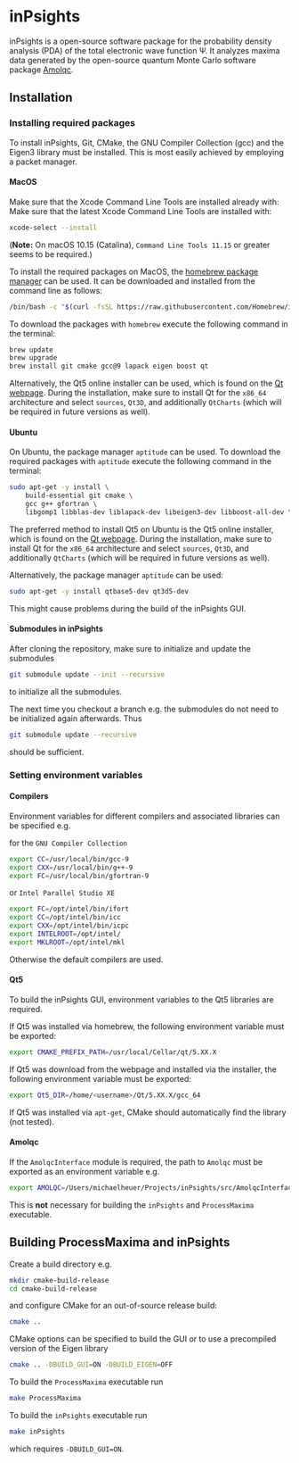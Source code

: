 # inPsights
inPsights is a open-source software package for the probability density analysis (PDA) of the total electronic wave function Ψ.
It analyzes maxima data generated by the open-source quantum Monte Carlo software package [Amolqc](https://github.com/luechow-group/Amolqc).

## Installation
### Installing required packages
To install inPsights, Git, CMake, the GNU Compiler Collection (gcc) and the Eigen3 library must be installed. This is most easily achieved by employing a packet manager.

#### MacOS
Make sure that the Xcode Command Line Tools are installed already with: 
Make sure that the latest Xcode Command Line Tools are installed with: 
```bash
xcode-select --install
```
(**Note:** On macOS 10.15 (Catalina), `Command Line Tools 11.15` or greater seems to be required.)


To install the required packages on MacOS, the [homebrew package manager](https://brew.sh) can be used. 
It can be downloaded and installed from the command line as follows:
```bash
/bin/bash -c "$(curl -fsSL https://raw.githubusercontent.com/Homebrew/install/master/install.sh)"
```
To download the packages with `homebrew` execute the following command in the terminal:
```bash
brew update
brew upgrade
brew install git cmake gcc@9 lapack eigen boost qt
```

Alternatively, the Qt5 online installer can be used, which is found on the [Qt webpage](https://www.qt.io/download).
During the installation, make sure to install Qt for the `x86_64` architecture and select `sources`, `Qt3D`, and additionally `QtCharts` (which will be required in future versions as well).


#### Ubuntu
On Ubuntu, the package manager `aptitude` can be used.
To download the required packages with `aptitude` execute the following command in the terminal:
```bash
sudo apt-get -y install \
    build-essential git cmake \
    gcc g++ gfortran \
    libgomp1 libblas-dev liblapack-dev libeigen3-dev libboost-all-dev \ 
```

The preferred method to install Qt5 on Ubuntu is the Qt5 online installer, which is found on the [Qt webpage](https://www.qt.io/download).
During the installation, make sure to install Qt for the `x86_64` architecture and select `sources`, `Qt3D`, and additionally `QtCharts` (which will be required in future versions as well).

Alternatively, the package manager `aptitude` can be used:
```bash
sudo apt-get -y install qtbase5-dev qt3d5-dev 
```
This might cause problems during the build of the inPsights GUI.

#### Submodules in inPsights
After cloning the repository, make sure to initialize and update the submodules
```bash
git submodule update --init --recursive
```
to initialize all the submodules.

The next time you checkout a branch e.g. the submodules do not need to be initialized again afterwards. Thus
```bash
git submodule update --recursive
```
should be sufficient.

### Setting environment variables

#### Compilers
Environment variables for different compilers and associated libraries can be specified e.g. 

for the `GNU Compiler Collection`
```bash
export CC=/usr/local/bin/gcc-9
export CXX=/usr/local/bin/g++-9
export FC=/usr/local/bin/gfortran-9
```
or `Intel Parallel Studio XE`
```bash
export FC=/opt/intel/bin/ifort
export CC=/opt/intel/bin/icc
export CXX=/opt/intel/bin/icpc
export INTELROOT=/opt/intel/
export MKLROOT=/opt/intel/mkl
```
Otherwise the default compilers are used.

#### Qt5
To build the inPsights GUI, environment variables to the Qt5 libraries are required.

If Qt5 was installed via homebrew, the following environment variable must be exported:

```bash
export CMAKE_PREFIX_PATH=/usr/local/Cellar/qt/5.XX.X
```

If Qt5 was download from the webpage and installed via the installer, the following environment variable must be exported:
```bash
export Qt5_DIR=/home/<username>/Qt/5.XX.X/gcc_64
```

If Qt5 was installed via `apt-get`, CMake should automatically find the library (not tested).

#### Amolqc
If the `AmolqcInterface` module is required, the path to `Amolqc` must be exported as an environment variable e.g.
```bash
export AMOLQC=/Users/michaelheuer/Projects/inPsights/src/AmolqcInterface/Amolqc
```
This is **not** necessary for building the `inPsights` and `ProcessMaxima` executable.

## Building ProcessMaxima and inPsights

Create a build directory e.g.
```bash
mkdir cmake-build-release
cd cmake-build-release
```
and configure CMake for an out-of-source release build:
```bash
cmake ..
```
CMake options can be specified to build the GUI or to use a precompiled version of the Eigen library
```bash
cmake .. -DBUILD_GUI=ON -DBUILD_EIGEN=OFF
```

To build the `ProcessMaxima` executable run
```bash
make ProcessMaxima
```
To build the `inPsights` executable run
```bash
make inPsights
```
which requires `-DBUILD_GUI=ON`.

